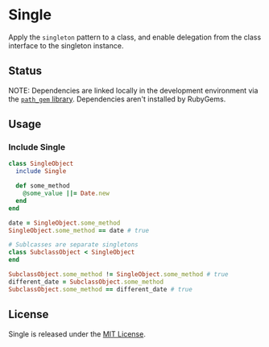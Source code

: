 # Single

Apply the `singleton` pattern to a class, and enable delegation from the class interface to the singleton instance.

## Status

NOTE: Dependencies are linked locally in the development environment via the [`path_gem` library](https://github.com/Sans/path-gem). Dependencies aren't installed by RubyGems.

## Usage

### Include Single

```ruby
class SingleObject
  include Single

  def some_method
    @some_value ||= Date.new
  end
end

date = SingleObject.some_method
SingleObject.some_method == date # true

# Sublcasses are separate singletons
class SubclassObject < SingleObject
end

SubclassObject.some_method != SingleObject.some_method # true
different_date = SubclassObject.some_method
SubclassObject.some_method == different_date # true
```

## License

Single is released under the [MIT License](http://www.opensource.org/licenses/MIT).
